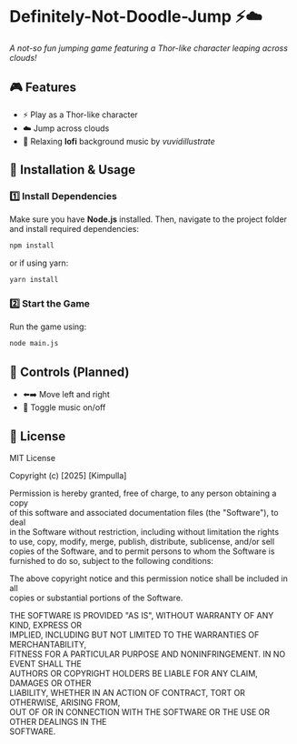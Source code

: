 # Definitely-Not-Doodle-Jump ⚡☁️

*A not-so fun jumping game featuring a Thor-like character leaping across clouds!*

## 🎮 Features

- ⚡ Play as a Thor-like character  
- ☁️ Jump across clouds  
- 🎵 Relaxing **lofi** background music by *vuvidillustrate*  

## 🚀 Installation & Usage

### 1️⃣ Install Dependencies  
Make sure you have **Node.js** installed. Then, navigate to the project folder and install required dependencies:

```sh
npm install
```
or if using yarn:
```sh
yarn install
```
### 2️⃣ Start the Game

Run the game using:
```sh
node main.js
```

## 🔧 Controls (Planned)

- ⬅️➡️ Move left and right  
- 🎵 Toggle music on/off  

## 📜 License

MIT License  

Copyright (c) [2025] [Kimpulla]

Permission is hereby granted, free of charge, to any person obtaining a copy  
of this software and associated documentation files (the "Software"), to deal  
in the Software without restriction, including without limitation the rights  
to use, copy, modify, merge, publish, distribute, sublicense, and/or sell  
copies of the Software, and to permit persons to whom the Software is  
furnished to do so, subject to the following conditions:  

The above copyright notice and this permission notice shall be included in all  
copies or substantial portions of the Software.  

THE SOFTWARE IS PROVIDED "AS IS", WITHOUT WARRANTY OF ANY KIND, EXPRESS OR  
IMPLIED, INCLUDING BUT NOT LIMITED TO THE WARRANTIES OF MERCHANTABILITY,  
FITNESS FOR A PARTICULAR PURPOSE AND NONINFRINGEMENT. IN NO EVENT SHALL THE  
AUTHORS OR COPYRIGHT HOLDERS BE LIABLE FOR ANY CLAIM, DAMAGES OR OTHER  
LIABILITY, WHETHER IN AN ACTION OF CONTRACT, TORT OR OTHERWISE, ARISING FROM,  
OUT OF OR IN CONNECTION WITH THE SOFTWARE OR THE USE OR OTHER DEALINGS IN THE  
SOFTWARE.
